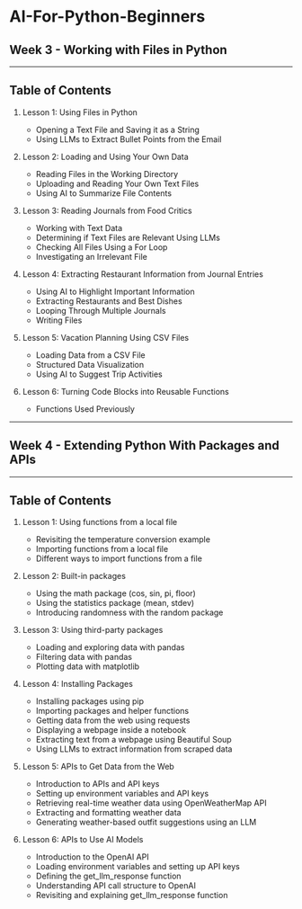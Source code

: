 # AI-For-Python-Beginners

## Week 3 - Working with Files in Python

---

## Table of Contents

1. Lesson 1: Using Files in Python
   - Opening a Text File and Saving it as a String
   - Using LLMs to Extract Bullet Points from the Email
     
2. Lesson 2: Loading and Using Your Own Data
   - Reading Files in the Working Directory
   - Uploading and Reading Your Own Text Files
   - Using AI to Summarize File Contents
     
3. Lesson 3: Reading Journals from Food Critics
   - Working with Text Data
   - Determining if Text Files are Relevant Using LLMs
   - Checking All Files Using a For Loop
   - Investigating an Irrelevant File
     
4. Lesson 4: Extracting Restaurant Information from Journal Entries
   - Using AI to Highlight Important Information
   - Extracting Restaurants and Best Dishes
   - Looping Through Multiple Journals
   - Writing Files

5. Lesson 5: Vacation Planning Using CSV Files
   - Loading Data from a CSV File
   - Structured Data Visualization
   - Using AI to Suggest Trip Activities

6. Lesson 6: Turning Code Blocks into Reusable Functions
   - Functions Used Previously
     
---

## Week 4 - Extending Python With Packages and APIs

---

## Table of Contents

1. Lesson 1: Using functions from a local file
   - Revisiting the temperature conversion example
   - Importing functions from a local file
   - Different ways to import functions from a file

2. Lesson 2: Built-in packages
   - Using the math package (cos, sin, pi, floor)
   - Using the statistics package (mean, stdev)
   - Introducing randomness with the random package

3. Lesson 3: Using third-party packages
   - Loading and exploring data with pandas
   - Filtering data with pandas
   - Plotting data with matplotlib

4. Lesson 4: Installing Packages
   - Installing packages using pip
   - Importing packages and helper functions
   - Getting data from the web using requests
   - Displaying a webpage inside a notebook
   - Extracting text from a webpage using Beautiful Soup
   - Using LLMs to extract information from scraped data

5. Lesson 5: APIs to Get Data from the Web
   - Introduction to APIs and API keys
   - Setting up environment variables and API keys
   - Retrieving real-time weather data using OpenWeatherMap API
   - Extracting and formatting weather data
   - Generating weather-based outfit suggestions using an LLM

6. Lesson 6: APIs to Use AI Models
   - Introduction to the OpenAI API
   - Loading environment variables and setting up API keys
   - Defining the get_llm_response function
   - Understanding API call structure to OpenAI
   - Revisiting and explaining get_llm_response function






